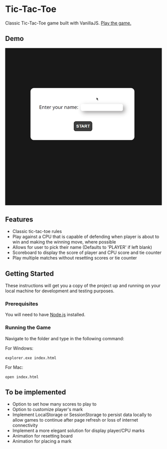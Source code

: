 # Tic-Tac-Toe

Classic Tic-Tac-Toe game built with VanillaJS. [Play the game.](https://pages.git.generalassemb.ly/gkken/tic-tac-toe/)

## Demo

![](tic-tac-toe.gif)

## Features

- Classic tic-tac-toe rules
- Play against a CPU that is capable of defending when player is about to win and making the winning move, where possible
- Allows for user to pick their name (Defaults to 'PLAYER' if left blank)
- Scoreboard to display the score of player and CPU score and tie counter
- Play multiple matches without resetting scores or tie counter

## Getting Started

These instructions will get you a copy of the project up and running on your local machine for development and testing purposes.

### Prerequisites

You will need to have [Node.js](https://nodejs.org/) installed.

### Running the Game

Navigate to the folder and type in the following command:

For Windows:

```
explorer.exe index.html
```

For Mac:

```
open index.html
```

## To be implemented

- Option to set how many scores to play to
- Option to customize player's mark
- Implement LocalStorage or SessionStorage to persist data locally to allow games to continue after page refresh or loss of internet connectivity
- Implement a more elegant solution for display player/CPU marks
- Animation for resetting board
- Animation for placing a mark
